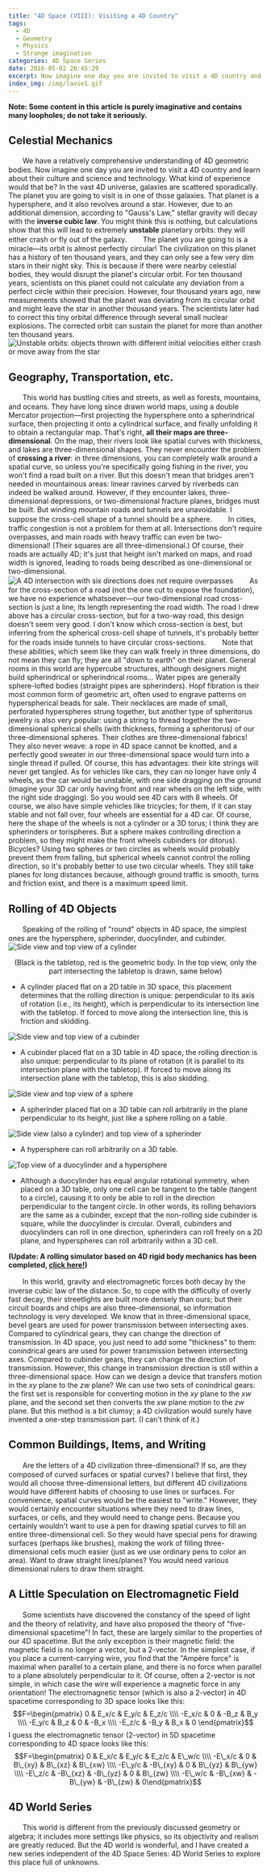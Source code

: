 ```yaml
---
title: "4D Space (VIII): Visiting a 4D Country"
tags:
  - 4D
  - Geometry
  - Physics
  - Strange imagination
categories: 4D Space Series
date: 2016-05-02 20:45:29
excerpt: Now imagine one day you are invited to visit a 4D country and learn about their culture and science and technology. What would that be? In the vast 4D universe, galaxies are scattered sporadically. The planet you are going to visit is in one of those galaxies. That planet is a hypersphere, and it also revolves around a star.
index_img: /img/lavie1.gif
---
```


**Note: Some content in this article is purely imaginative and contains many loopholes; do not take it seriously.**

## Celestial Mechanics
　　We have a relatively comprehensive understanding of 4D geometric bodies. Now imagine one day you are invited to visit a 4D country and learn about their culture and science and technology. What kind of experience would that be?
In the vast 4D universe, galaxies are scattered sporadically. The planet you are going to visit is in one of those galaxies. That planet is a hypersphere, and it also revolves around a star. However, due to an additional dimension, according to "Gauss's Law," stellar gravity will decay with the **inverse cubic law**. You might think this is nothing, but calculations show that this will lead to extremely **unstable** planetary orbits: they will either crash or fly out of the galaxy.
　　The planet you are going to is a miracle—its orbit is almost perfectly circular! The civilization on this planet has a history of ten thousand years, and they can only see a few very dim stars in their night sky. This is because if there were nearby celestial bodies, they would disrupt the planet's circular orbit. For ten thousand years, scientists on this planet could not calculate any deviation from a perfect circle within their precision. However, four thousand years ago, new measurements showed that the planet was deviating from its circular orbit and might leave the star in another thousand years. The scientists later had to correct this tiny orbital difference through several small nuclear explosions. The corrected orbit can sustain the planet for more than another ten thousand years. ![Unstable orbits: objects thrown with different initial velocities either crash or move away from the star](/img/lavie1.gif)

## Geography, Transportation, etc.
　　This world has bustling cities and streets, as well as forests, mountains, and oceans. They have long since drawn world maps, using a double Mercator projection—first projecting the hypersphere onto a spherindrical surface, then projecting it onto a cylindrical surface, and finally unfolding it to obtain a rectangular map. That's right, **all their maps are three-dimensional**. On the map, their rivers look like spatial curves with thickness, and lakes are three-dimensional shapes. They never encounter the problem of **crossing a river**: in three dimensions, you can completely walk around a spatial curve, so unless you're specifically going fishing in the river, you won't find a road built on a river. But this doesn't mean that bridges aren't needed in mountainous areas: linear ravines carved by riverbeds can indeed be walked around. However, if they encounter lakes, three-dimensional depressions, or two-dimensional fracture planes, bridges must be built. But winding mountain roads and tunnels are unavoidable. I suppose the cross-cell shape of a tunnel should be a sphere.
　　In cities, traffic congestion is not a problem for them at all. Intersections don't require overpasses, and main roads with heavy traffic can even be two-dimensional! (Their squares are all three-dimensional.) Of course, their roads are actually 4D; it's just that height isn't marked on maps, and road width is ignored, leading to roads being described as one-dimensional or two-dimensional. ![A 4D intersection with six directions does not require overpasses](/img/lavie7.gif)
　　As for the cross-section of a road (not the one cut to expose the foundation), we have no experience whatsoever—our two-dimensional road cross-section is just a line, its length representing the road width. The road I drew above has a circular cross-section, but for a two-way road, this design doesn't seem very good. I don't know which cross-section is best, but inferring from the spherical cross-cell shape of tunnels, it's probably better for the roads inside tunnels to have circular cross-sections.
　　Note that these abilities, which seem like they can walk freely in three dimensions, do not mean they can fly; they are all "down to earth" on their planet. General rooms in this world are hypercube structures, although designers might build spherindrical or spherindrical rooms... Water pipes are generally sphere-lofted bodies (straight pipes are spherinders). Hopf fibration is their most common form of geometric art, often used to engrave patterns on hyperspherical beads for sale. Their necklaces are made of small, perforated hyperspheres strung together, but another type of spheritorus jewelry is also very popular: using a string to thread together the two-dimensional spherical shells (with thickness, forming a spheritorus) of our three-dimensional spheres. Their clothes are three-dimensional fabrics! They also never weave: a rope in 4D space cannot be knotted, and a perfectly good sweater in our three-dimensional space would turn into a single thread if pulled. Of course, this has advantages: their kite strings will never get tangled. As for vehicles like cars, they can no longer have only 4 wheels, as the car would be unstable, with one side dragging on the ground (imagine your 3D car only having front and rear wheels on the left side, with the right side dragging). So you would see 4D cars with 8 wheels. Of course, we also have simple vehicles like tricycles; for them, if it can stay stable and not fall over, four wheels are essential for a 4D car. Of course, here the shape of the wheels is not a cylinder or a 3D torus; I think they are spherinders or torispheres. But a sphere makes controlling direction a problem, so they might make the front wheels cubinders (or ditorus). Bicycles? Using two spheres or two circles as wheels would probably prevent them from falling, but spherical wheels cannot control the rolling direction, so it's probably better to use two circular wheels. They still take planes for long distances because, although ground traffic is smooth, turns and friction exist, and there is a maximum speed limit.

## Rolling of 4D Objects
　　Speaking of the rolling of "round" objects in 4D space, the simplest ones are the hypersphere, spherinder, duocylinder, and cubinder.
![Side view and top view of a cylinder](/img/lavie2.gif)<center>(Black is the tabletop, red is the geometric body. In the top view, only the part intersecting the tabletop is drawn, same below)</center>
- A cylinder placed flat on a 2D table in 3D space, this placement determines that the rolling direction is unique: perpendicular to its axis of rotation (i.e., its height), which is perpendicular to its intersection line with the tabletop. If forced to move along the intersection line, this is friction and skidding.

![Side view and top view of a cubinder](/img/lavie3.gif)
- A cubinder placed flat on a 3D table in 4D space, the rolling direction is also unique: perpendicular to its plane of rotation (it is parallel to its intersection plane with the tabletop). If forced to move along its intersection plane with the tabletop, this is also skidding.

![Side view and top view of a sphere](/img/lavie4.gif)
- A spherinder placed flat on a 3D table can roll arbitrarily in the plane perpendicular to its height, just like a sphere rolling on a table.

![Side view (also a cylinder) and top view of a spherinder](/img/lavie5.gif)
- A hypersphere can roll arbitrarily on a 3D table.

![Top view of a duocylinder and a hypersphere](/img/lavie6.gif)
- Although a duocylinder has equal angular rotational symmetry, when placed on a 3D table, only one cell can be tangent to the table (tangent to a circle), causing it to only be able to roll in the direction perpendicular to the tangent circle. In other words, its rolling behaviors are the same as a cubinder, except that the non-rolling side cubinder is square, while the duocylinder is circular. Overall, cubinders and duocylinders can roll in one direction, spherinders can roll freely on a 2D plane, and hyperspheres can roll arbitrarily within a 3D cell.

**(Update: A rolling simulator based on 4D rigid body mechanics has been completed, [click here!](/archives/newton4/))**

　　In this world, gravity and electromagnetic forces both decay by the inverse cubic law of the distance. So, to cope with the difficulty of overly fast decay, their streetlights are built more densely than ours; but their circuit boards and chips are also three-dimensional, so information technology is very developed. We know that in three-dimensional space, bevel gears are used for power transmission between intersecting axes. Compared to cylindrical gears, they can change the direction of transmission. In 4D space, you just need to add some "thickness" to them: conindrical gears are used for power transmission between intersecting axes. Compared to cubinder gears, they can change the direction of transmission. However, this change in transmission direction is still within a three-dimensional space. How can we design a device that transfers motion in the $xy$ plane to the $zw$ plane? We can use two sets of conindrical gears: the first set is responsible for converting motion in the $xy$ plane to the $xw$ plane, and the second set then converts the $xw$ plane motion to the $zw$ plane. But this method is a bit clumsy; a 4D civilization would surely have invented a one-step transmission part. (I can't think of it.)

## Common Buildings, Items, and Writing
　　Are the letters of a 4D civilization three-dimensional? If so, are they composed of curved surfaces or spatial curves? I believe that first, they would all choose three-dimensional letters, but different 4D civilizations would have different habits of choosing to use lines or surfaces. For convenience, spatial curves would be the easiest to "write." However, they would certainly encounter situations where they need to draw lines, surfaces, or cells, and they would need to change pens. Because you certainly wouldn't want to use a pen for drawing spatial curves to fill an entire three-dimensional cell. So they would have special pens for drawing surfaces (perhaps like brushes), making the work of filling three-dimensional cells much easier (just as we use ordinary pens to color an area). Want to draw straight lines/planes? You would need various dimensional rulers to draw them straight. <a name="5dgate"></a>

## A Little Speculation on Electromagnetic Field
　　Some scientists have discovered the constancy of the speed of light and the theory of relativity, and have also proposed the theory of "five-dimensional spacetime"! In fact, these are largely similar to the properties of our 4D spacetime. But the only exception is their magnetic field: the magnetic field is no longer a vector, but a 2-vector. In the simplest case, if you place a current-carrying wire, you find that the "Ampère force" is maximal when parallel to a certain plane, and there is no force when parallel to a plane absolutely perpendicular to it. Of course, often a 2-vector is not simple, in which case the wire will experience a magnetic force in any orientation! The electromagnetic tensor (which is also a 2-vector) in 4D spacetime corresponding to 3D space looks like this: $$F=\begin{pmatrix} 0 &  E_x/c &   E_y/c &   E_z/c \\\\     -E_x/c & 0 &  -B_z &  B_y \\\\ -E_y/c & B_z & 0 &  -B_x \\\\ -E_z/c &   -B_y &  B_x & 0 \end{pmatrix}$$I guess the electromagnetic tensor (2-vector) in 5D spacetime corresponding to 4D space looks like this: $$F=\begin{pmatrix} 0 &  E_x/c &   E_y/c &   E_z/c &   E\_w/c \\\\     -E\_x/c & 0 &  B\_{xy} & B\_{xz} & B\_{xw} \\\\ -E\_y/c & -B\_{xy} & 0 & B\_{yz} & B\_{yw} \\\\ -E\_z/c &   -B\_{xz} &  -B\_{yz} & 0 & B\_{zw} \\\\ -E\_w/c & -B\_{xw} & -B\_{yw} & -B\_{zw} & 0\end{pmatrix}$$

## 4D World Series
　　This world is different from the previously discussed geometry or algebra; it includes more settings like physics, so its objectivity and realism are greatly reduced. But the 4D world is wonderful, and I have created a new series independent of the 4D Space Series: 4D World Series to explore this place full of unknowns.